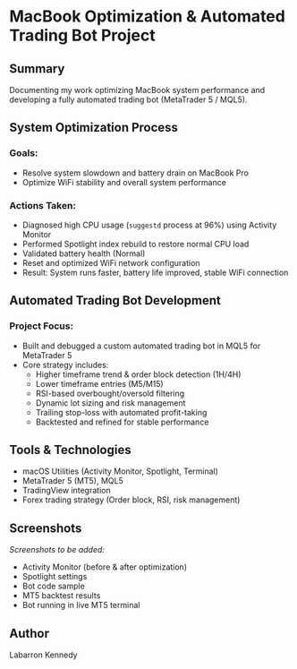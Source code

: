 
# MacBook Optimization & Automated Trading Bot Project

## Summary
Documenting my work optimizing MacBook system performance and developing a fully automated trading bot (MetaTrader 5 / MQL5).

## System Optimization Process

### Goals:
- Resolve system slowdown and battery drain on MacBook Pro
- Optimize WiFi stability and overall system performance

### Actions Taken:
- Diagnosed high CPU usage (`suggestd` process at 96%) using Activity Monitor
- Performed Spotlight index rebuild to restore normal CPU load
- Validated battery health (Normal)
- Reset and optimized WiFi network configuration
- Result: System runs faster, battery life improved, stable WiFi connection

## Automated Trading Bot Development

### Project Focus:
- Built and debugged a custom automated trading bot in MQL5 for MetaTrader 5
- Core strategy includes:
    - Higher timeframe trend & order block detection (1H/4H)
    - Lower timeframe entries (M5/M15)
    - RSI-based overbought/oversold filtering
    - Dynamic lot sizing and risk management
    - Trailing stop-loss with automated profit-taking
    - Backtested and refined for stable performance

## Tools & Technologies
- macOS Utilities (Activity Monitor, Spotlight, Terminal)
- MetaTrader 5 (MT5), MQL5
- TradingView integration
- Forex trading strategy (Order block, RSI, risk management)

## Screenshots
_Screenshots to be added:_
- Activity Monitor (before & after optimization)
- Spotlight settings
- Bot code sample
- MT5 backtest results
- Bot running in live MT5 terminal

## Author
Labarron Kennedy
